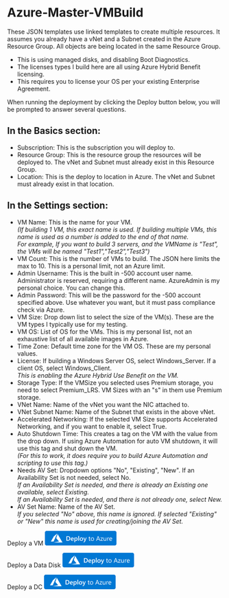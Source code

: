 # Azure-Master-VMBuild
These JSON templates use linked templates to create multiple resources. It assumes you already have a vNet and a Subnet created in the Azure Resource Group. All objects are being located in the same Resource Group.  
- This is using managed disks, and disabling Boot Diagnostics.
- The licenses types I build here are all using Azure Hybrid Benefit licensing.  
- This requires you to license your OS per your existing Enterprise Agreement.  

When running the deployment by clicking the Deploy button below, you will be prompted to answer several questions.

## In the Basics section:  
- Subscription: This is the subscription you will deploy to.  
- Resource Group: This is the resource group the resources will be deployed to. The vNet and Subnet must already exist in this Resource Group.  
- Location: This is the deploy to location in Azure. The vNet and Subnet must already exist in that location.  

## In the Settings section: 

- VM Name: This is the name for your VM.  
*(If building 1 VM, this exact name is used. If building multiple VMs, this name is used as a number is added to the end of that name.*  
*For example, If you want to build 3 servers, and the VMName is "Test", the VMs will be named "Test1","Test2","Test3")*
- VM Count: This is the number of VMs to build. The JSON here limits the max to 10. This is a personal limit, not an Azure limit.  
- Admin Username: This is the built in -500 account user name. Administrator is reserved, requiring a different name. AzureAdmin is my personal choice. You can change this.  
- Admin Password: This will be the password for the -500 account specified above. Use whatever you want, but it must pass compliance check via Azure.  
- VM Size: Drop down list to select the size of the VM(s). These are the VM types I typically use for my testing.  
- VM OS: List of OS for the VMs. This is my personal list, not an exhaustive list of all available images in Azure.  
- Time Zone: Default time zone for the VM OS. These are my personal values.  
- License: If building a Windows Server OS, select Windows_Server. If a client OS, select Windows_Client.  
*This is enabling the Azure Hybrid Use Benefit on the VM.*
- Storage Type: If the VMSize you selected uses Premium storage, you need to select Premium_LRS. VM Sizes with an "s" in them use Premium storage.  
- VNet Name: Name of the vNet you want the NIC attached to.  
- VNet Subnet Name: Name of the Subnet that exists in the above vNet.  
- Accelerated Networking: If the selected VM Size supports Accelerated Networking, and if you want to enable it, select True.  
- Auto Shutdown Time: This creates a tag on the VM with the value from the drop down. If using Azure Automation for auto VM shutdown, it will use this tag and shut down the VM.  
*(For this to work, it does require you to build Azure Automation and scripting to use this tag.)*
- Needs AV Set: Dropdown options "No", "Existing", "New". If an Availability Set is not needed, select No.  
*If an Availability Set is needed, and there is already an Existing one available, select Existing.  
If an Availability Set is needed, and there is not already one, select New.*
- AV Set Name: Name of the AV Set.  
*If you selected "No" above, this name is ignored. If selected "Existing" or "New" this name is used for creating/joining the AV Set.*

Deploy a VM <a href="https://portal.azure.com/#create/Microsoft.Template/uri/https%3A%2F%2Fraw.githubusercontent.com%2FSeanGreenbaum%2FAzure-VMCompute%2Fmaster%2Fmaster.json" target="_blank">
    <img src="https://raw.githubusercontent.com/Azure/azure-quickstart-templates/master/1-CONTRIBUTION-GUIDE/images/deploytoazure.png"/> </a>

Deploy a Data Disk <a href="https://portal.azure.com/#create/Microsoft.Template/uri/https%3A%2F%2Fraw.githubusercontent.com%2FSeanGreenbaum%2FAzure-VMCompute%2Fmaster%2Fdeploydisk.json" target="_blank">
    <img src="https://raw.githubusercontent.com/Azure/azure-quickstart-templates/master/1-CONTRIBUTION-GUIDE/images/deploytoazure.png"/> </a>
    
Deploy a DC <a href="https://portal.azure.com/#create/Microsoft.Template/uri/https%3A%2F%2Fraw.githubusercontent.com%2FSeanGreenbaum%2FAzure-VMCompute%2Fmaster%2FDC-Deploy.json" target="_blank">
    <img src="https://raw.githubusercontent.com/Azure/azure-quickstart-templates/master/1-CONTRIBUTION-GUIDE/images/deploytoazure.png"/> </a>
